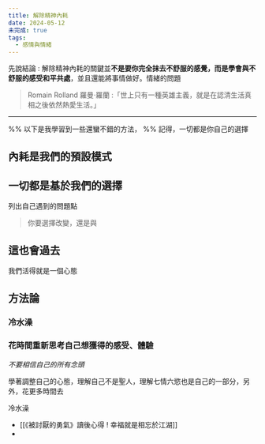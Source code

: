 ```yaml
---
title: 解除精神內耗
date: 2024-05-12
未完成: true
tags:
  - 感情與情緒
---
```

先說結論 : 解除精神內耗的關鍵並**不是要你完全抹去不舒服的感覺，而是學會與不舒服的感受和平共處**，並且還能將事情做好。情緒的問題

>Romain Rolland 羅曼·羅蘭 :「世上只有一種英雄主義，就是在認清生活真相之後依然熱愛生活。」

---

%% 以下是我學習到一些還蠻不錯的方法， %%
記得，一切都是你自己的選擇

## 內耗是我們的預設模式

## 一切都是基於我們的選擇

列出自己遇到的問題點
> 你要選擇改變，還是與

## 這也會過去

我們活得就是一個心態

## 方法論

### 冷水澡

### 花時間重新思考自己想獲得的感受、體驗

*不要相信自己的所有念頭*

學著調整自己的心態，理解自己不是聖人，理解七情六慾也是自己的一部分，另外，花更多時間去

冷水澡


- [[《被討厭的勇氣》讀後心得 ! 幸福就是相忘於江湖]]
- 